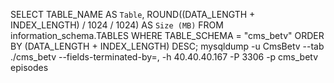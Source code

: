 SELECT TABLE_NAME AS `Table`, ROUND((DATA_LENGTH + INDEX_LENGTH) / 1024 / 1024) AS `Size (MB)` FROM information_schema.TABLES WHERE TABLE_SCHEMA = "cms_betv" ORDER BY (DATA_LENGTH + INDEX_LENGTH) DESC;
mysqldump -u CmsBetv --tab ./cms_betv --fields-terminated-by=, -h 40.40.40.167 -P 3306 -p cms_betv episodes
